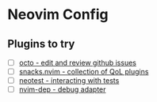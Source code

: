 # Neovim Config

## Plugins to try

- [ ] [octo - edit and review github issues](https://github.com/pwntester/octo.nvim)
- [ ] [snacks.nvim - collection of QoL plugins](https://github.com/folke/snacks.nvim)
- [ ] [neotest - interacting with tests](https://github.com/nvim-neotest/neotest)
- [ ] [nvim-dep - debug adapter](https://github.com/mfussenegger/nvim-dap)
